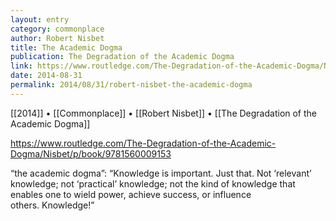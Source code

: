 ```yaml
---
layout: entry
category: commonplace
author: Robert Nisbet
title: The Academic Dogma
publication: The Degradation of the Academic Dogma
link: https://www.routledge.com/The-Degradation-of-the-Academic-Dogma/Nisbet/p/book/9781560009153
date: 2014-08-31
permalink: 2014/08/31/robert-nisbet-the-academic-dogma
---
```


[[2014]] • [[Commonplace]] • [[Robert Nisbet]] • [[The Degradation of the Academic Dogma]]

https://www.routledge.com/The-Degradation-of-the-Academic-Dogma/Nisbet/p/book/9781560009153

“the academic dogma”: “Knowledge is important. Just that. Not ‘relevant’ knowledge; not ‘practical’ knowledge; not the kind of knowledge that enables one to wield power, achieve success, or influence others. Knowledge!” 